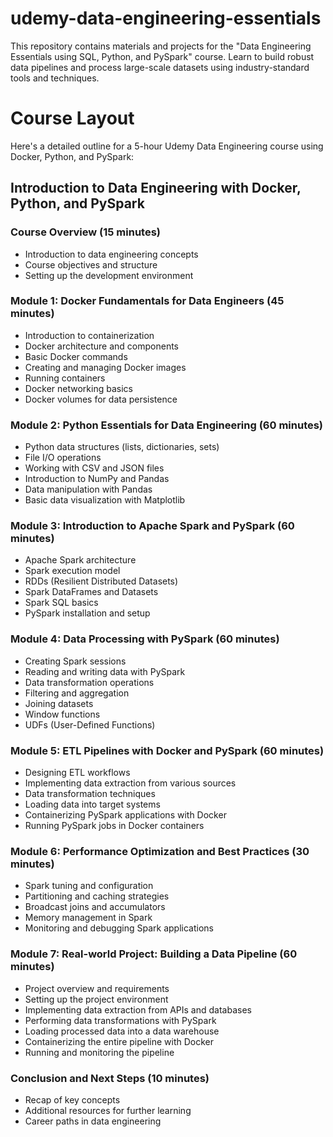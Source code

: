 # udemy-data-engineering-essentials

This repository contains materials and projects for the "Data Engineering Essentials using SQL, Python, and PySpark"
course. Learn to build robust data pipelines and process large-scale datasets using industry-standard tools and
techniques.

# Course Layout

Here's a detailed outline for a 5-hour Udemy Data Engineering course using Docker, Python, and PySpark:

## Introduction to Data Engineering with Docker, Python, and PySpark

### Course Overview (15 minutes)

- Introduction to data engineering concepts
- Course objectives and structure
- Setting up the development environment

### Module 1: Docker Fundamentals for Data Engineers (45 minutes)

- Introduction to containerization
- Docker architecture and components
- Basic Docker commands
- Creating and managing Docker images
- Running containers
- Docker networking basics
- Docker volumes for data persistence

### Module 2: Python Essentials for Data Engineering (60 minutes)

- Python data structures (lists, dictionaries, sets)
- File I/O operations
- Working with CSV and JSON files
- Introduction to NumPy and Pandas
- Data manipulation with Pandas
- Basic data visualization with Matplotlib

### Module 3: Introduction to Apache Spark and PySpark (60 minutes)

- Apache Spark architecture
- Spark execution model
- RDDs (Resilient Distributed Datasets)
- Spark DataFrames and Datasets
- Spark SQL basics
- PySpark installation and setup

### Module 4: Data Processing with PySpark (60 minutes)

- Creating Spark sessions
- Reading and writing data with PySpark
- Data transformation operations
- Filtering and aggregation
- Joining datasets
- Window functions
- UDFs (User-Defined Functions)

### Module 5: ETL Pipelines with Docker and PySpark (60 minutes)

- Designing ETL workflows
- Implementing data extraction from various sources
- Data transformation techniques
- Loading data into target systems
- Containerizing PySpark applications with Docker
- Running PySpark jobs in Docker containers

### Module 6: Performance Optimization and Best Practices (30 minutes)

- Spark tuning and configuration
- Partitioning and caching strategies
- Broadcast joins and accumulators
- Memory management in Spark
- Monitoring and debugging Spark applications

### Module 7: Real-world Project: Building a Data Pipeline (60 minutes)

- Project overview and requirements
- Setting up the project environment
- Implementing data extraction from APIs and databases
- Performing data transformations with PySpark
- Loading processed data into a data warehouse
- Containerizing the entire pipeline with Docker
- Running and monitoring the pipeline

### Conclusion and Next Steps (10 minutes)

- Recap of key concepts
- Additional resources for further learning
- Career paths in data engineering

